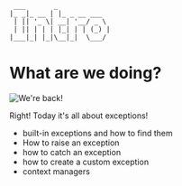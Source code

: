 ```
 ___       _             
|_ _|_ __ | |_ _ __ ___  
 | || '_ \| __| '__/ _ \ 
 | || | | | |_| | | (_) |
|___|_| |_|\__|_|  \___/ 
```
# What are we doing?
![We're back!](../IMGS/Were_back.gif)

Right! Today it's all about exceptions!

* built-in exceptions and how to find them
* How to raise an exception
* how to catch an exception
* how to create a custom exception
* context managers
